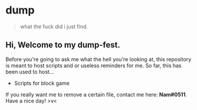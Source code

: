 # dump
> what the fuck did i just find.

## Hi, Welcome to my dump-fest. 

Before you're going to ask me what the hell you're looking at, this repository is meant to host scripts and or useless reminders for me. 
So far, this has been used to host...

- Scripts for block game

If you really want me to remove a certain file, contact me here: **Nam#0511**. Have a nice day! >v<

